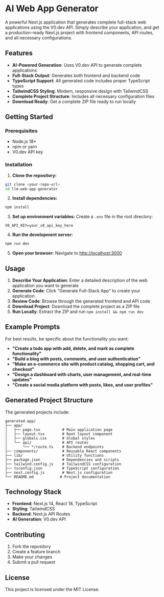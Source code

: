 # AI Web App Generator

A powerful Next.js application that generates complete full-stack web applications using the V0.dev API. Simply describe your application, and get a production-ready Next.js project with frontend components, API routes, and all necessary configurations.

## Features

- **AI-Powered Generation**: Uses V0.dev API to generate complete applications
- **Full-Stack Output**: Generates both frontend and backend code
- **TypeScript Support**: All generated code includes proper TypeScript types
- **TailwindCSS Styling**: Modern, responsive design with TailwindCSS
- **Complete Project Structure**: Includes all necessary configuration files
- **Download Ready**: Get a complete ZIP file ready to run locally

## Getting Started

### Prerequisites

- Node.js 18+ 
- npm or yarn
- V0.dev API key

### Installation

1. **Clone the repository:**
```bash
git clone <your-repo-url>
cd llm-web-app-generator
```

2. **Install dependencies:**
```bash
npm install
```

3. **Set up environment variables:**
Create a `.env` file in the root directory:
```env
V0_API_KEY=your_v0_api_key_here
```

4. **Run the development server:**
```bash
npm run dev
```

5. **Open your browser:**
Navigate to [http://localhost:3000](http://localhost:3000)

## Usage

1. **Describe Your Application**: Enter a detailed description of the web application you want to generate
2. **Generate Code**: Click "Generate Full-Stack App" to create your application
3. **Review Code**: Browse through the generated frontend and API code
4. **Download Project**: Download the complete project as a ZIP file
5. **Run Locally**: Extract the ZIP and run `npm install && npm run dev`

## Example Prompts

For best results, be specific about the functionality you want:

- **"Create a todo app with add, delete, and mark as complete functionality"**
- **"Build a blog with posts, comments, and user authentication"**
- **"Make an e-commerce site with product catalog, shopping cart, and checkout"**
- **"Design a dashboard with charts, user management, and real-time updates"**
- **"Create a social media platform with posts, likes, and user profiles"**

## Generated Project Structure

The generated projects include:

```
generated-app/
├── app/
│   ├── page.tsx          # Main application page
│   ├── layout.tsx        # Root layout component
│   ├── globals.css       # Global styles
│   └── api/              # API routes
│       └── */route.ts    # Backend endpoints
├── components/           # Reusable React components
├── lib/                  # Utility functions
├── package.json          # Dependencies and scripts
├── tailwind.config.js    # TailwindCSS configuration
├── tsconfig.json         # TypeScript configuration
├── next.config.js        # Next.js configuration
└── README.md            # Project documentation
```

## Technology Stack

- **Frontend**: Next.js 14, React 18, TypeScript
- **Styling**: TailwindCSS
- **Backend**: Next.js API Routes
- **AI Generation**: V0.dev API

## Contributing

1. Fork the repository
2. Create a feature branch
3. Make your changes
4. Submit a pull request

## License

This project is licensed under the MIT License.
